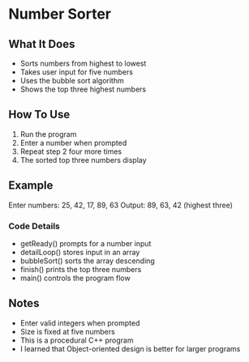 # Number Sorter

## What It Does
- Sorts numbers from highest to lowest
- Takes user input for five numbers
- Uses the bubble sort algorithm
- Shows the top three highest numbers
  
## How To Use
1. Run the program
2. Enter a number when prompted
3. Repeat step 2 four more times
4. The sorted top three numbers display
   
## Example
Enter numbers: 25, 42, 17, 89, 63
Output: 89, 63, 42 (highest three)

### Code Details
- getReady() prompts for a number input
- detailLoop() stores input in an array
- bubbleSort() sorts the array descending
- finish() prints the top three numbers
- main() controls the program flow

## Notes
- Enter valid integers when prompted
- Size is fixed at five numbers
- This is a procedural C++ program
- I learned that Object-oriented design is better for larger programs
